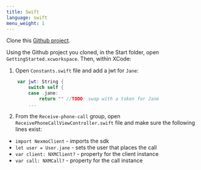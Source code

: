```yaml
---
title: Swift
language: swift
menu_weight: 1
---
```



Clone this [Github project](https://github.com/Nexmo/ClientSDK-Get-Started-Voice-Swift).

Using the Github project you cloned, in the Start folder, open `GettingStarted.xcworkspace`. Then, within XCode:

    
1. Open `Constants.swift` file and add a jwt for `Jane`:

```swift
    var jwt: String {
        switch self {
        case .jane:
            return "" //TODO: swap with a token for Jane
        ...
```


2. From the `Receive-phone-call` group, open `ReceivePhoneCallViewController.swift` file and make sure the following lines exist:

* `import NexmoClient` - imports the sdk
* `let user = User.jane` - sets the user that places the call
* `var client: NXMClient?` - property for the client instance
* `var call: NXMCall?` - property for the call instance

